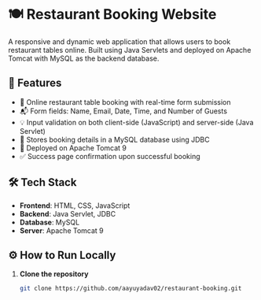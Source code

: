 # 🍽️ Restaurant Booking Website

A responsive and dynamic web application that allows users to book restaurant tables online. Built using Java Servlets and deployed on Apache Tomcat with MySQL as the backend database.

## 🚀 Features

- 📅 Online restaurant table booking with real-time form submission
- 📬 Form fields: Name, Email, Date, Time, and Number of Guests
- 💡 Input validation on both client-side (JavaScript) and server-side (Java Servlet)
- 💾 Stores booking details in a MySQL database using JDBC
- 📂 Deployed on Apache Tomcat 9
- ✅ Success page confirmation upon successful booking

## 🛠️ Tech Stack

- **Frontend**: HTML, CSS, JavaScript  
- **Backend**: Java Servlet, JDBC  
- **Database**: MySQL  
- **Server**: Apache Tomcat 9

## ⚙️ How to Run Locally

1. **Clone the repository**  
   ```bash
   git clone https://github.com/aayuyadav02/restaurant-booking.git
